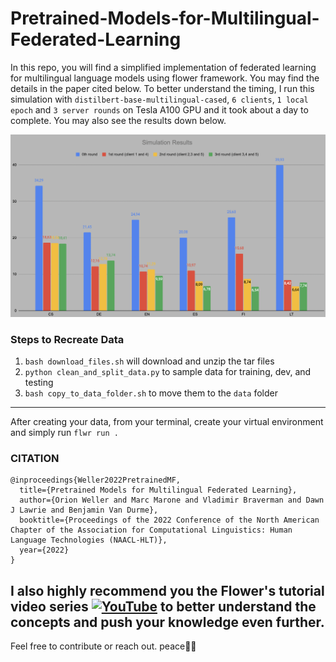 # Pretrained-Models-for-Multilingual-Federated-Learning
In this repo, you will find a simplified implementation of federated learning for multilingual language models using flower framework. You may find the details in the paper cited below.
To better understand the timing, I run this simulation with `distilbert-base-multilingual-cased`, `6 clients`, `1 local epoch` and `3 server rounds` on Tesla A100 GPU and it took about a day to complete. You may also see the results down below.

![](visuals/results.png)

### Steps to Recreate Data
1. `bash download_files.sh` will download and unzip the tar files
2. `python clean_and_split_data.py` to sample data for training, dev, and testing
3. `bash copy_to_data_folder.sh` to move them to the `data` folder
---
After creating your data, from your terminal, create your virtual environment and simply run `flwr run .`

### CITATION
```
@inproceedings{Weller2022PretrainedMF,
  title={Pretrained Models for Multilingual Federated Learning},
  author={Orion Weller and Marc Marone and Vladimir Braverman and Dawn J Lawrie and Benjamin Van Durme},
  booktitle={Proceedings of the 2022 Conference of the North American Chapter of the Association for Computational Linguistics: Human Language Technologies (NAACL-HLT)},
  year={2022}
}
```
I also highly recommend you the Flower's tutorial video series
[![YouTube](https://img.shields.io/badge/YouTube-Watch%20Video-red?logo=youtube)](https://youtube.com/playlist?list=PLNG4feLHqCWkdlSrEL2xbCtGa6QBxlUZb&si=IVbQyoJG4s7ovPuV)
to better understand the concepts and push your knowledge even further.
---
Feel free to contribute or reach out. peace✌🏼